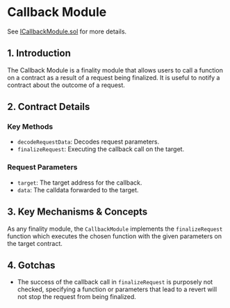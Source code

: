 # Callback Module

See [ICallbackModule.sol](/solidity/interfaces/modules/finality/ICallbackModule.sol/interface.ICallbackModule.md) for more details.

## 1. Introduction

The Callback Module is a finality module that allows users to call a function on a contract as a result of a request being finalized. It is useful to notify a contract about the outcome of a request.

## 2. Contract Details

### Key Methods

- `decodeRequestData`: Decodes request parameters.
- `finalizeRequest`: Executing the callback call on the target.

### Request Parameters

- `target`: The target address for the callback.
- `data`: The calldata forwarded to the target.

## 3. Key Mechanisms & Concepts

As any finality module, the `CallbackModule` implements the `finalizeRequest` function which executes the chosen function with the given parameters on the target contract.

## 4. Gotchas

- The success of the callback call in `finalizeRequest` is purposely not checked, specifying a function or parameters that lead to a revert will not stop the request from being finalized.
